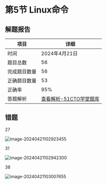 # 第5节 Linux命令

## 解题报告

| 项目         | 详细                                                         |
| ------------ | ------------------------------------------------------------ |
| 时间         | 2024年4月21日                                                |
| 题目总数     | 56                                                           |
| 完成题目数量 | 56                                                           |
| 正确题目数量 | 53                                                           |
| 正确率       | 95%                                                          |
| 答题解析     | [查看解析-51CTO学堂题库](https://t.51cto.com/chapter/sanswer/id-894.html?submit_id=6349904) |

## 错题

27

![image-20240421102923455](https://img.yatjay.top/md/image-20240421102923455.png)

31

![image-20240421102942300](https://img.yatjay.top/md/image-20240421102942300.png)

38

![image-20240421103007655](https://img.yatjay.top/md/image-20240421103007655.png)